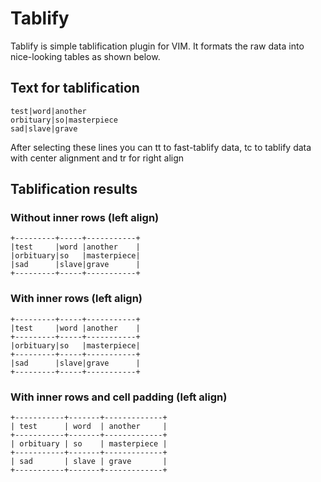 Tablify
=======

Tablify is simple tablification plugin for VIM. It formats the raw data into nice-looking tables as shown below.

Text for tablification
----------------------

    test|word|another
    orbituary|so|masterpiece
    sad|slave|grave

After selecting these lines you can <Leader>tt to fast-tablify data, <Leader>tc to tablify data with center alignment and <Leader>tr for right align

Tablification results
---------------------

### Without inner rows (left align)
    +---------+-----+-----------+
    |test     |word |another    |
    |orbituary|so   |masterpiece|
    |sad      |slave|grave      |
    +---------+-----+-----------+

### With inner rows (left align)
    +---------+-----+-----------+
    |test     |word |another    |
    +---------+-----+-----------+
    |orbituary|so   |masterpiece|
    +---------+-----+-----------+
    |sad      |slave|grave      |
    +---------+-----+-----------+

### With inner rows and cell padding (left align)
    +-----------+-------+-------------+
    | test      | word  | another     |
    +-----------+-------+-------------+
    | orbituary | so    | masterpiece |
    +-----------+-------+-------------+
    | sad       | slave | grave       |
    +-----------+-------+-------------+
